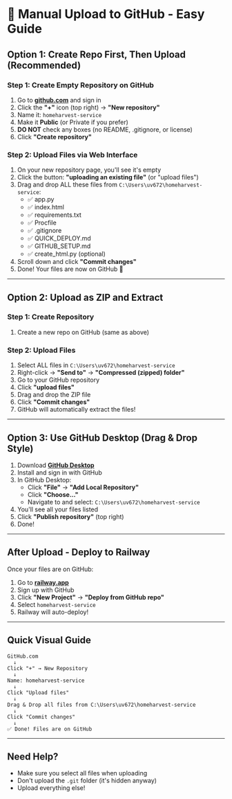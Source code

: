 # 📁 Manual Upload to GitHub - Easy Guide

## Option 1: Create Repo First, Then Upload (Recommended)

### Step 1: Create Empty Repository on GitHub

1. Go to **[github.com](https://github.com)** and sign in
2. Click the **"+"** icon (top right) → **"New repository"**
3. Name it: `homeharvest-service`
4. Make it **Public** (or Private if you prefer)
5. **DO NOT** check any boxes (no README, .gitignore, or license)
6. Click **"Create repository"**

### Step 2: Upload Files via Web Interface

1. On your new repository page, you'll see it's empty
2. Click the button: **"uploading an existing file"** (or "upload files")
3. Drag and drop ALL these files from `C:\Users\uv672\homeharvest-service`:
   - ✅ app.py
   - ✅ index.html
   - ✅ requirements.txt
   - ✅ Procfile
   - ✅ .gitignore
   - ✅ QUICK_DEPLOY.md
   - ✅ GITHUB_SETUP.md
   - ✅ create_html.py (optional)
4. Scroll down and click **"Commit changes"**
5. Done! Your files are now on GitHub 🎉

---

## Option 2: Upload as ZIP and Extract

### Step 1: Create Repository

1. Create a new repo on GitHub (same as above)

### Step 2: Upload Files

1. Select ALL files in `C:\Users\uv672\homeharvest-service`
2. Right-click → **"Send to"** → **"Compressed (zipped) folder"**
3. Go to your GitHub repository
4. Click **"upload files"**
5. Drag and drop the ZIP file
6. Click **"Commit changes"**
7. GitHub will automatically extract the files!

---

## Option 3: Use GitHub Desktop (Drag & Drop Style)

1. Download **[GitHub Desktop](https://desktop.github.com/)**
2. Install and sign in with GitHub
3. In GitHub Desktop:
   - Click **"File"** → **"Add Local Repository"**
   - Click **"Choose..."**
   - Navigate to and select: `C:\Users\uv672\homeharvest-service`
4. You'll see all your files listed
5. Click **"Publish repository"** (top right)
6. Done!

---

## After Upload - Deploy to Railway

Once your files are on GitHub:

1. Go to **[railway.app](https://railway.app)**
2. Sign up with GitHub
3. Click **"New Project"** → **"Deploy from GitHub repo"**
4. Select `homeharvest-service`
5. Railway will auto-deploy! 

---

## Quick Visual Guide

```
GitHub.com
  ↓
Click "+" → New Repository
  ↓
Name: homeharvest-service
  ↓
Click "Upload files"
  ↓
Drag & Drop all files from C:\Users\uv672\homeharvest-service
  ↓
Click "Commit changes"
  ↓
✅ Done! Files are on GitHub
```

---

## Need Help?

- Make sure you select all files when uploading
- Don't upload the `.git` folder (it's hidden anyway)
- Upload everything else!

